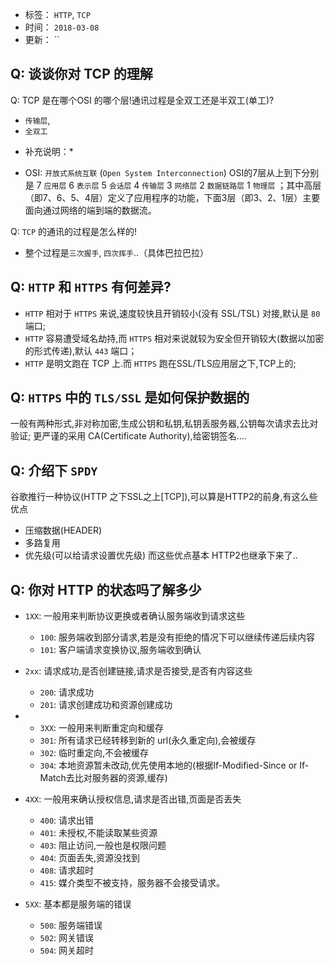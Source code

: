 - 标签： `HTTP`, `TCP`
- 时间： `2018-03-08`
- 更新： ``

## Q: 谈谈你对 TCP 的理解
Q: TCP 是在哪个OSI 的哪个层!通讯过程是全双工还是半双工(单工)?
- `传输层`, 
- `全双工`

* 补充说明：*
- OSI: `开放式系统互联` (`Open System Interconnection`) OSI的7层从上到下分别是 7 `应用层` 6 `表示层` 5 `会话层` 4 `传输层` 3 `网络层` 2 `数据链路层` 1 `物理层` ；其中高层（即7、6、5、4层）定义了应用程序的功能，下面3层（即3、2、1层）主要面向通过网络的端到端的数据流。

Q: `TCP` 的通讯的过程是怎么样的!
- 整个过程是`三次握手`, `四次挥手`..（具体巴拉巴拉）

## Q: `HTTP` 和 `HTTPS` 有何差异?
- `HTTP` 相对于 `HTTPS` 来说,速度较快且开销较小(没有 SSL/TSL) 对接,默认是 `80` 端口;
- `HTTP` 容易遭受域名劫持,而 `HTTPS` 相对来说就较为安全但开销较大(数据以加密的形式传递),默认 `443` 端口；
- `HTTP` 是明文跑在 TCP 上.而 `HTTPS` 跑在SSL/TLS应用层之下,TCP上的;

## Q: `HTTPS` 中的 `TLS/SSL` 是如何保护数据的
一般有两种形式,非对称加密,生成公钥和私钥,私钥丢服务器,公钥每次请求去比对验证;
更严谨的采用 CA(Certificate Authority),给密钥签名....

## Q: 介绍下 `SPDY`
谷歌推行一种协议(HTTP 之下SSL之上[TCP]),可以算是HTTP2的前身,有这么些优点
- 压缩数据(HEADER)
- 多路复用
- 优先级(可以给请求设置优先级)
而这些优点基本 HTTP2也继承下来了..

## Q: 你对 HTTP 的状态吗了解多少
* `1XX`: 一般用来判断协议更换或者确认服务端收到请求这些
  - `100`: 服务端收到部分请求,若是没有拒绝的情况下可以继续传递后续内容
  - `101`: 客户端请求变换协议,服务端收到确认

* `2xx`: 请求成功,是否创建链接,请求是否接受,是否有内容这些
  - `200`: 请求成功
  - `201`: 请求创建成功和资源创建成功

* - `3XX`: 一般用来判断重定向和缓存
  - `301`: 所有请求已经转移到新的 url(永久重定向),会被缓存
  - `302`: 临时重定向,不会被缓存
  - `304`: 本地资源暂未改动,优先使用本地的(根据If-Modified-Since or If-Match去比对服务器的资源,缓存)

* `4XX`: 一般用来确认授权信息,请求是否出错,页面是否丢失
  - `400`: 请求出错
  - `401`: 未授权,不能读取某些资源
  - `403`: 阻止访问,一般也是权限问题
  - `404`: 页面丢失,资源没找到
  - `408`: 请求超时
  - `415`: 媒介类型不被支持，服务器不会接受请求。

* `5XX`: 基本都是服务端的错误
  - `500`: 服务端错误
  - `502`: 网关错误
  - `504`: 网关超时
